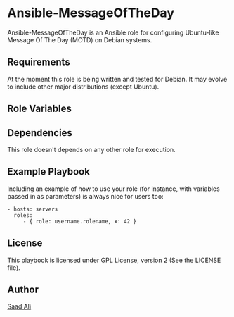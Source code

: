 # **Ansible-MessageOfTheDay**

Ansible-MessageOfTheDay is an Ansible role for configuring Ubuntu-like Message Of The Day (MOTD) on Debian systems.

## **Requirements**

At the moment this role is being written and tested for Debian. It may evolve to include other major distributions (except Ubuntu).

## **Role Variables**

## **Dependencies**

This role doesn't depends on any other role for execution.

## **Example Playbook**

Including an example of how to use your role (for instance, with variables passed in as parameters) is always nice for users too:

    - hosts: servers
      roles:
         - { role: username.rolename, x: 42 }

## **License**

This playbook is licensed under GPL License, version 2 (See the LICENSE file).

## **Author**

[Saad Ali](https://github.com/nixknight)